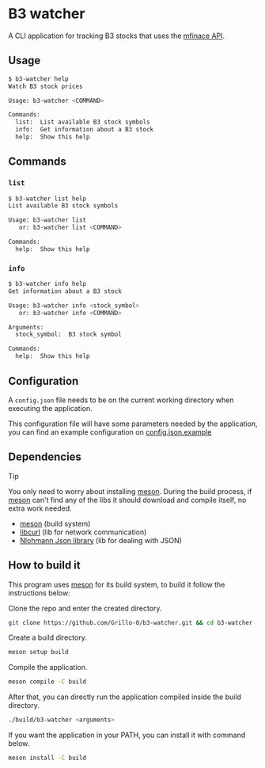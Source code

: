 # B3 watcher

A CLI application for tracking B3 stocks that uses the [mfinace API][mfinace].

## Usage

```sh
$ b3-watcher help
Watch B3 stock prices

Usage: b3-watcher <COMMAND>

Commands:
  list:  List available B3 stock symbols
  info:  Get information about a B3 stock
  help:  Show this help
```

## Commands

### `list`

```sh
$ b3-watcher list help
List available B3 stock symbols

Usage: b3-watcher list
   or: b3-watcher list <COMMAND>

Commands:
  help:  Show this help
```

### `info`

```sh
$ b3-watcher info help
Get information about a B3 stock

Usage: b3-watcher info <stock_symbol>
   or: b3-watcher info <COMMAND>

Arguments:
  stock_symbol:  B3 stock symbol

Commands:
  help:  Show this help
```

## Configuration

A `config.json` file needs to be on the current working directory when executing
the application.

This configuration file will have some parameters needed by the application, you
can find an example configuration on
[config.json.example](./config.json.example)

## Dependencies

>[!TIP]
> You only need to worry about installing [meson][]. During the build process,
> if [meson][] can't find any of the libs it should download and compile itself,
> no extra work needed.

- [meson][] (build system)
- [libcurl][] (lib for network communication)
- [Nlohmann Json library][nlohmann-json] (lib for dealing with JSON)

## How to build it

This program uses [meson][] for its build system, to build it follow the
instructions below:

Clone the repo and enter the created directory.

```sh
git clone https://github.com/Grillo-0/b3-watcher.git && cd b3-watcher
```

Create a build directory.

```sh
meson setup build
```

Compile the application.

```sh
meson compile -C build
```

After that, you can directly run the application compiled inside the build
directory.

```sh
./build/b3-watcher <arguments>
```

If you want the application in your PATH, you can install it with command below.

```sh
meson install -C build
```

[meson]: https://mesonbuild.com/
[libcurl]: https://curl.se/libcurl/
[nlohmann-json]: https://github.com/nlohmann/json
[mfinace]: https://mfinance.com.br/swagger/index.html
